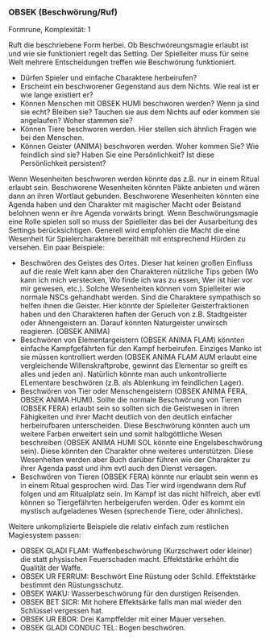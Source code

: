 ### OBSEK (Beschwörung/Ruf)

Formrune, Komplexität: 1

Ruft die beschriebene Form herbei. Ob Beschwöreungsmagie erlaubt ist und wie sie funktioniert regelt das Setting.
Der Spielleiter muss für seine Welt mehrere Entscheidungen treffen wie Beschwörung funktioniert.

* Dürfen Spieler und einfache Charaktere herbeirufen?
* Erscheint ein beschworener Gegenstand aus dem Nichts. Wie real ist er wie lange existiert er?
* Können Menschen mit OBSEK HUMI beschworen werden? Wenn ja sind sie echt? Bleiben sie? Tauchen sie aus dem Nichts
auf oder kommen sie angelaufen? Woher stammen sie?
* Können Tiere beschworen werden. Hier stellen sich ähnlich Fragen wie bei den Menschen.
* Können Geister (ANIMA) beschworen werden. Woher kommen Sie? Wie feindlich sind sie? Haben Sie eine Persönlichkeit?
Ist diese Persönlichkeit persistent?

Wenn Wesenheiten beschworen werden könnte das z.B. nur in einem Ritual erlaubt sein. Beschworene Wesenheiten könnten
Päkte anbieten und wären dann an ihren Wortlaut gebunden. Beschworene Wesenheiten könnten eine Agenda haben und den
Charakter mit magischer Macht oder Beistand belohnen wenn er ihre Agenda vorwärts bringt. Wenn Beschwörungsmagie eine
Rolle spielen soll so muss der Spielleiter das bei der Ausarbeitung des Settings berücksichtigen. Generell wird
empfohlen die Macht die eine Wesenheit für Spielercharaktere bereithält mit entsprechend Hürden zu versehen. Ein
paar Beispiele:

* Beschwören des Geistes des Ortes. Dieser hat keinen großen Einfluss auf die reale Welt kann aber den Charakteren
nützliche Tips geben (Wo kann ich mich verstecken, Wo finde ich was zu essen, Wer ist hier vor mir gewesen, etc.).
Solche Wesenheiten können vom Spielleiter wie normale NSCs gehandhabt werden. Sind die Charaktere sympathisch so
helfen ihnen die Geister. Hier könnte der Spielleiter Geisterfraktionen haben und den Charakteren haften der Geruch
von z.B. Stadtgeister oder Ahnengeistern an. Darauf könnten Naturgeister unwirsch reagieren. (OBSEK ANIMA)
* Beschwören von Elementargeistern (OBSEK ANIMA FLAM) könnten einfache Kampfgefährten für den Kampf herbeirufen.
Einziges Manko ist sie müssen kontrolliert werden (OBSEK ANIMA FLAM AUM erlaubt eine vergleichende Willenskraftprobe,
gewinnt das Elementar so greift es alles und jeden an). Natürlich könnte man auch unkontrollierte ELementare
beschwören (z.B. als Ablenkung im feindlichen Lager).
* Beschwören von Tier oder Menschengeistern (OBSEK ANIMA FERA, OBSEK ANIMA HUMI). Sollte die normale Beschwörung von
Tieren (OBSEK FERA) erlaubt sein so sollten sich die Geistwesen in ihren Fähigkeiten und ihrer Macht deutlich von den
deutlich einfacher herbeirufbaren unterscheiden. Diese Beschwörung könnten auch um weitere Farben erweitert sein und
somit halbgöttliche Wesen beschreiben (OBSEK ANIMA HUMI SOL könnte eine Engelsbeschwörung sein). Diese könnten den
Charakter ohne weiteres unterstützen. Diese Wesenheiten werden aber Buch darüber führen wie der Charakter zu ihrer
Agenda passt und ihm evtl auch den Dienst versagen.
* Beschwören von Tieren (OBSEK FERA) könnte nur erlaubt sein wenn es in einem Ritual gesprochen wird. Das Tier wird
irgendwann dem Ruf folgen und am Ritualplatz sein. Im Kampf ist das nicht hilfreich, aber evtl können so Tiergefährten
herbeigerufen werden. Oder es kommt ein mystisch aufgeladenes Wesen (sprechende Tiere, oder ähnliches).

Weitere unkomplizierte Beispiele die relativ einfach zum restlichen Magiesystem passen:

* OBSEK GLADI FLAM: Waffenbeschwörung (Kurzschwert oder kleiner) die statt physischen Feuerschaden macht.
Effektstärke erhöht die Qualität der Waffe.
* OBSEK UR FERRUM: Beschwört Eine Rüstung oder Schild. Effektstärke bestimmt den Rüstungsschutz.
* OBSEK WAKU: Wasserbeschwörung für den durstigen Reisenden.
* OBSEK BET SICR: Mit hohere Effektsärke falls man mal wieder den Schlüssel vergessen hat.
* OBSEK UR EBOR: Drei Kampffelder mit einer Mauer versehen.
* OBSEK GLADI CONDUC TEL: Bogen beschwören.
